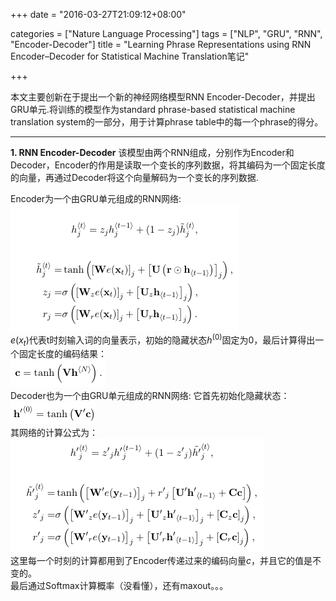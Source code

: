 +++
date = "2016-03-27T21:09:12+08:00"

categories = ["Nature Language Processing"]
tags = ["NLP", "GRU", "RNN", "Encoder-Decoder"]
title = "Learning Phrase Representations using RNN Encoder–Decoder for Statistical Machine Translation笔记"

+++

本文主要创新在于提出一个新的神经网络模型RNN Encoder-Decoder，并提出GRU单元.将训练的模型作为standard phrase-based statistical machine translation system的一部分，用于计算phrase table中的每一个phrase的得分。
<!--more-->
----------
**1. RNN Encoder-Decoder**
该模型由两个RNN组成，分别作为Encoder和Decoder，Encoder的作用是读取一个变长的序列数据，将其编码为一个固定长度的向量，再通过Decoder将这个向量解码为一个变长的序列数据.

Encoder为一个由GRU单元组成的RNN网络:   
![Alt text | center](/img/1458734687528.png)   
$e(x_t)$代表t时刻输入词的向量表示，初始的隐藏状态$h^{(0)}$固定为$0$，最后计算得出一个固定长度的编码结果：   
![Alt text | center](/img/1458735958249.png)   
Decoder也为一个由GRU单元组成的RNN网络:
它首先初始化隐藏状态：   
![Alt text | center](/img/1458736097645.png)   
其网络的计算公式为：   
![Alt text | center](/img/1458736032536.png)   
这里每一个时刻的计算都用到了Encoder传递过来的编码向量$c$，并且它的值是不变的。   
最后通过Softmax计算概率（没看懂），还有maxout。。。


